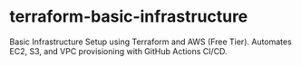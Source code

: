# terraform-basic-infrastructure
Basic Infrastructure Setup using Terraform and AWS (Free Tier). Automates EC2, S3, and VPC provisioning with GitHub Actions CI/CD.
